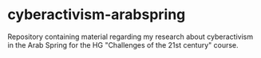 # cyberactivism-arabspring
Repository containing material regarding my research about cyberactivism in the Arab Spring for the HG "Challenges of the 21st century" course.
